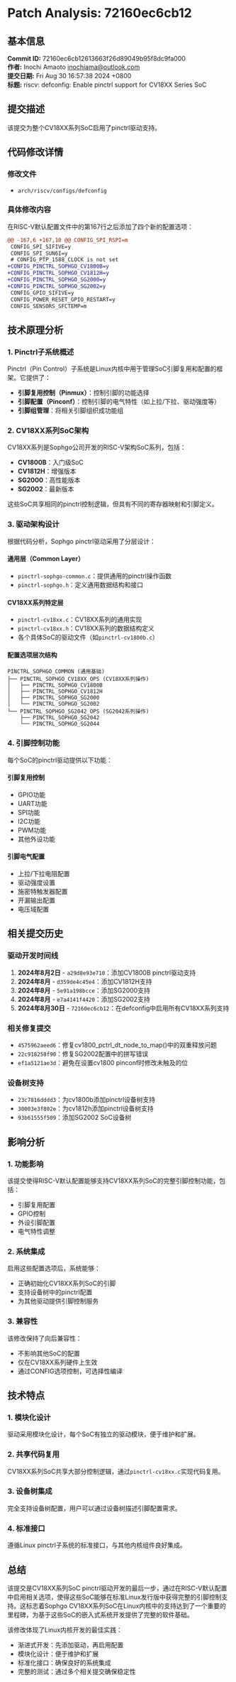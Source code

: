 # Patch Analysis: 72160ec6cb12

## 基本信息

**Commit ID:** 72160ec6cb12613663f26d89049b95f8dc9fa000  
**作者:** Inochi Amaoto <inochiama@outlook.com>  
**提交日期:** Fri Aug 30 16:57:38 2024 +0800  
**标题:** riscv: defconfig: Enable pinctrl support for CV18XX Series SoC  

## 提交描述

该提交为整个CV18XX系列SoC启用了pinctrl驱动支持。

## 代码修改详情

### 修改文件
- `arch/riscv/configs/defconfig`

### 具体修改内容

在RISC-V默认配置文件中的第167行之后添加了四个新的配置选项：

```diff
@@ -167,6 +167,10 @@ CONFIG_SPI_RSPI=m
 CONFIG_SPI_SIFIVE=y
 CONFIG_SPI_SUN6I=y
 # CONFIG_PTP_1588_CLOCK is not set
+CONFIG_PINCTRL_SOPHGO_CV1800B=y
+CONFIG_PINCTRL_SOPHGO_CV1812H=y
+CONFIG_PINCTRL_SOPHGO_SG2000=y
+CONFIG_PINCTRL_SOPHGO_SG2002=y
 CONFIG_GPIO_SIFIVE=y
 CONFIG_POWER_RESET_GPIO_RESTART=y
 CONFIG_SENSORS_SFCTEMP=m
```

## 技术原理分析

### 1. Pinctrl子系统概述

Pinctrl（Pin Control）子系统是Linux内核中用于管理SoC引脚复用和配置的框架。它提供了：
- **引脚复用控制（Pinmux）**：控制引脚的功能选择
- **引脚配置（Pinconf）**：控制引脚的电气特性（如上拉/下拉、驱动强度等）
- **引脚组管理**：将相关引脚组织成功能组

### 2. CV18XX系列SoC架构

CV18XX系列是Sophgo公司开发的RISC-V架构SoC系列，包括：
- **CV1800B**：入门级SoC
- **CV1812H**：增强版本
- **SG2000**：高性能版本
- **SG2002**：最新版本

这些SoC共享相同的pinctrl控制逻辑，但具有不同的寄存器映射和引脚定义。

### 3. 驱动架构设计

根据代码分析，Sophgo pinctrl驱动采用了分层设计：

#### 通用层（Common Layer）
- `pinctrl-sophgo-common.c`：提供通用的pinctrl操作函数
- `pinctrl-sophgo.h`：定义通用数据结构和接口

#### CV18XX系列特定层
- `pinctrl-cv18xx.c`：CV18XX系列的通用实现
- `pinctrl-cv18xx.h`：CV18XX系列的数据结构定义
- 各个具体SoC的驱动文件（如`pinctrl-cv1800b.c`）

#### 配置选项层次结构
```
PINCTRL_SOPHGO_COMMON (通用基础)
├── PINCTRL_SOPHGO_CV18XX_OPS (CV18XX系列操作)
│   ├── PINCTRL_SOPHGO_CV1800B
│   ├── PINCTRL_SOPHGO_CV1812H
│   ├── PINCTRL_SOPHGO_SG2000
│   └── PINCTRL_SOPHGO_SG2002
└── PINCTRL_SOPHGO_SG2042_OPS (SG2042系列操作)
    ├── PINCTRL_SOPHGO_SG2042
    └── PINCTRL_SOPHGO_SG2044
```

### 4. 引脚控制功能

每个SoC的pinctrl驱动提供以下功能：

#### 引脚复用控制
- GPIO功能
- UART功能
- SPI功能
- I2C功能
- PWM功能
- 其他外设功能

#### 引脚电气配置
- 上拉/下拉电阻配置
- 驱动强度设置
- 施密特触发器配置
- 开漏输出配置
- 电压域配置

## 相关提交历史

### 驱动开发时间线

1. **2024年8月2日** - `a29d8e93e710`：添加CV1800B pinctrl驱动支持
2. **2024年8月** - `d359de4c45e4`：添加CV1812H支持
3. **2024年8月** - `5e91a198bcce`：添加SG2000支持
4. **2024年8月** - `e7a4141f4420`：添加SG2002支持
5. **2024年8月30日** - `72160ec6cb12`：在defconfig中启用所有CV18XX系列支持

### 相关修复提交

- `4575962aeed6`：修复cv1800_pctrl_dt_node_to_map()中的双重释放问题
- `22c918258f90`：修复SG2002配置中的拼写错误
- `ef1a5121ae3d`：避免在设置cv1800 pinconf时修改未触及的位

### 设备树支持

- `23c7816dddd3`：为cv1800b添加pinctrl设备树支持
- `30003e3f802e`：为cv1812h添加pinctrl设备树支持
- `93b61555f509`：添加SG2002 SoC设备树

## 影响分析

### 1. 功能影响

该提交使得RISC-V默认配置能够支持CV18XX系列SoC的完整引脚控制功能，包括：
- 引脚复用配置
- GPIO控制
- 外设引脚配置
- 电气特性调整

### 2. 系统集成

启用这些配置选项后，系统能够：
- 正确初始化CV18XX系列SoC的引脚
- 支持设备树中的pinctrl配置
- 为其他驱动提供引脚控制服务

### 3. 兼容性

该修改保持了向后兼容性：
- 不影响其他SoC的配置
- 仅在CV18XX系列硬件上生效
- 通过CONFIG选项控制，可选择性编译

## 技术特点

### 1. 模块化设计

驱动采用模块化设计，每个SoC有独立的驱动模块，便于维护和扩展。

### 2. 共享代码复用

CV18XX系列SoC共享大部分控制逻辑，通过`pinctrl-cv18xx.c`实现代码复用。

### 3. 设备树集成

完全支持设备树配置，用户可以通过设备树描述引脚配置需求。

### 4. 标准接口

遵循Linux pinctrl子系统的标准接口，与其他内核组件良好集成。

## 总结

该提交是CV18XX系列SoC pinctrl驱动开发的最后一步，通过在RISC-V默认配置中启用相关选项，使得这些SoC能够在标准Linux发行版中获得完整的引脚控制支持。这标志着Sophgo CV18XX系列SoC在Linux内核中的支持达到了一个重要的里程碑，为基于这些SoC的嵌入式系统开发提供了完整的软件基础。

该修改体现了Linux内核开发的最佳实践：
- 渐进式开发：先添加驱动，再启用配置
- 模块化设计：便于维护和扩展
- 标准化接口：确保良好的系统集成
- 完整的测试：通过多个相关提交确保稳定性
